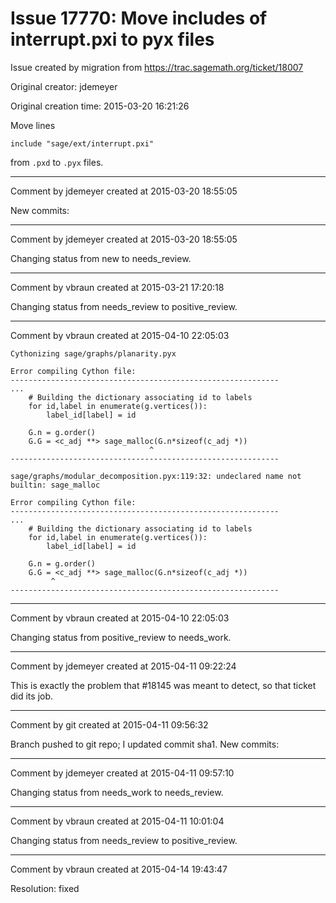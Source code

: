 # Issue 17770: Move includes of interrupt.pxi to pyx files

Issue created by migration from https://trac.sagemath.org/ticket/18007

Original creator: jdemeyer

Original creation time: 2015-03-20 16:21:26

Move lines

```
include "sage/ext/interrupt.pxi"
```

from `.pxd` to `.pyx` files.


---

Comment by jdemeyer created at 2015-03-20 18:55:05

New commits:


---

Comment by jdemeyer created at 2015-03-20 18:55:05

Changing status from new to needs_review.


---

Comment by vbraun created at 2015-03-21 17:20:18

Changing status from needs_review to positive_review.


---

Comment by vbraun created at 2015-04-10 22:05:03


```
Cythonizing sage/graphs/planarity.pyx

Error compiling Cython file:
------------------------------------------------------------
...
    # Building the dictionary associating id to labels
    for id,label in enumerate(g.vertices()):
        label_id[label] = id

    G.n = g.order()
    G.G = <c_adj **> sage_malloc(G.n*sizeof(c_adj *))
                               ^
------------------------------------------------------------

sage/graphs/modular_decomposition.pyx:119:32: undeclared name not builtin: sage_malloc

Error compiling Cython file:
------------------------------------------------------------
...
    # Building the dictionary associating id to labels
    for id,label in enumerate(g.vertices()):
        label_id[label] = id

    G.n = g.order()
    G.G = <c_adj **> sage_malloc(G.n*sizeof(c_adj *))
         ^
------------------------------------------------------------
```



---

Comment by vbraun created at 2015-04-10 22:05:03

Changing status from positive_review to needs_work.


---

Comment by jdemeyer created at 2015-04-11 09:22:24

This is exactly the problem that #18145 was meant to detect, so that ticket did its job.


---

Comment by git created at 2015-04-11 09:56:32

Branch pushed to git repo; I updated commit sha1. New commits:


---

Comment by jdemeyer created at 2015-04-11 09:57:10

Changing status from needs_work to needs_review.


---

Comment by vbraun created at 2015-04-11 10:01:04

Changing status from needs_review to positive_review.


---

Comment by vbraun created at 2015-04-14 19:43:47

Resolution: fixed
